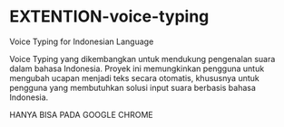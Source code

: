 # EXTENTION-voice-typing
Voice Typing for Indonesian Language

Voice Typing yang dikembangkan untuk mendukung pengenalan suara dalam bahasa Indonesia. Proyek ini memungkinkan pengguna untuk mengubah ucapan menjadi teks secara otomatis, khususnya untuk pengguna yang membutuhkan solusi input suara berbasis bahasa Indonesia.

HANYA BISA PADA GOOGLE CHROME
